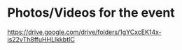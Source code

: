 # Photos/Videos for the event

https://drive.google.com/drive/folders/1gYCxcEK14x-is22vTh8ffuHHLlkkbtIC
